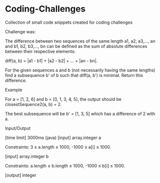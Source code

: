# Coding-Challenges
Collection of small code snippets created for coding challenges

Challenge was:

The difference between two sequences of the same length a1, a2, a3,..., an and b1, b2, b3,..., bn can be defined as the sum of absolute differences between their respective elements:

diff(a, b) = |a1 - b1| + |a2 - b2| + ... + |an - bn|.

For the given sequences a and b (not necessarily having the same lengths) find a subsequence b' of b such that diff(a, b') is minimal. Return this difference.

Example

For a = [1, 2, 6] and b = [0, 1, 3, 4, 5], the output should be
closestSequence2(a, b) = 2.

The best subsequence will be b' = [1, 3, 5] which has a difference of 2 with a.

Input/Output

[time limit] 3000ms (java)
[input] array.integer a

Constraints:
3 ≤ a.length ≤ 1000,
-1000 ≤ a[i] ≤ 1000.

[input] array.integer b

Constraints:
a.length ≤ b.length ≤ 1000,
-1000 ≤ b[i] ≤ 1000.

[output] integer

